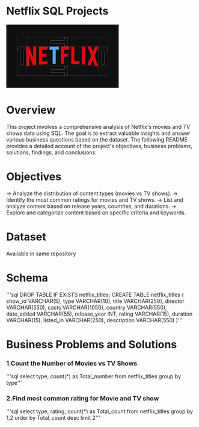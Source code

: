 # Netflix SQL Projects

![NetFlix logo](https://github.com/Deepak-Byte/SQL_Projects/blob/main/Netflix_logo.jpeg)

# Overview
This project involves a comprehensive analysis of Netflix's movies and TV shows data using SQL. The goal is to extract valuable insights and answer various business questions based on the dataset. The following README provides a detailed account of the project's objectives, business problems, solutions, findings, and conclusions.

# Objectives
-> Analyze the distribution of content types (movies vs TV shows).
-> Identify the most common ratings for movies and TV shows.
-> List and analyze content based on release years, countries, and durations.
-> Explore and categorize content based on specific criteria and keywords.

# Dataset
Available in same repository

# Schema
'''sql
DROP TABLE IF EXISTS netflix_titles;
CREATE TABLE netflix_titles
(
    show_id      VARCHAR(5),
    type         VARCHAR(10),
    title        VARCHAR(250),
    director     VARCHAR(550),
    casts        VARCHAR(1050),
    country      VARCHAR(550),
    date_added   VARCHAR(55),
    release_year INT,
    rating       VARCHAR(15),
    duration     VARCHAR(15),
    listed_in    VARCHAR(250),
    description  VARCHAR(550)
)'''

# Business Problems and Solutions
### 1.Count the Number of Movies vs TV Shows
'''sql
select type, count(*) as Total_number from netflix_titles group by type'''

### 2.Find most common rating for Movie and TV show
'''sql
select type, rating, count(*) as Total_count from netflix_titles group by 1,2  order by Total_count desc limit 2'''









